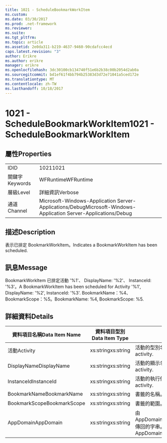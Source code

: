 ```yaml
---
title: 1021 - ScheduleBookmarkWorkItem
ms.custom: 
ms.date: 03/30/2017
ms.prod: .net-framework
ms.reviewer: 
ms.suite: 
ms.tgt_pltfrm: 
ms.topic: article
ms.assetid: 2e0da311-b219-4637-9460-90cdafcc4ecd
caps.latest.revision: "3"
author: Erikre
ms.author: erikre
manager: erikre
ms.openlocfilehash: 3dc30100cb134740f51e6b2b38c00b2054d2ab0a
ms.sourcegitcommit: bd1ef61f4bb794b25383d3d72e71041a5ced172e
ms.translationtype: MT
ms.contentlocale: zh-TW
ms.lasthandoff: 10/18/2017
---
```

# <a name="1021---schedulebookmarkworkitem"></a><span data-ttu-id="ac272-102">1021 - ScheduleBookmarkWorkItem</span><span class="sxs-lookup"><span data-stu-id="ac272-102">1021 - ScheduleBookmarkWorkItem</span></span>
## <a name="properties"></a><span data-ttu-id="ac272-103">屬性</span><span class="sxs-lookup"><span data-stu-id="ac272-103">Properties</span></span>  
  
|||  
|-|-|  
|<span data-ttu-id="ac272-104">ID</span><span class="sxs-lookup"><span data-stu-id="ac272-104">ID</span></span>|<span data-ttu-id="ac272-105">1021</span><span class="sxs-lookup"><span data-stu-id="ac272-105">1021</span></span>|  
|<span data-ttu-id="ac272-106">關鍵字</span><span class="sxs-lookup"><span data-stu-id="ac272-106">Keywords</span></span>|<span data-ttu-id="ac272-107">WFRuntime</span><span class="sxs-lookup"><span data-stu-id="ac272-107">WFRuntime</span></span>|  
|<span data-ttu-id="ac272-108">層級</span><span class="sxs-lookup"><span data-stu-id="ac272-108">Level</span></span>|<span data-ttu-id="ac272-109">詳細資訊</span><span class="sxs-lookup"><span data-stu-id="ac272-109">Verbose</span></span>|  
|<span data-ttu-id="ac272-110">通道</span><span class="sxs-lookup"><span data-stu-id="ac272-110">Channel</span></span>|<span data-ttu-id="ac272-111">Microsoft-Windows-Application Server-Applications/Debug</span><span class="sxs-lookup"><span data-stu-id="ac272-111">Microsoft-Windows-Application Server-Applications/Debug</span></span>|  
  
## <a name="description"></a><span data-ttu-id="ac272-112">描述</span><span class="sxs-lookup"><span data-stu-id="ac272-112">Description</span></span>  
 <span data-ttu-id="ac272-113">表示已排定 BookmarkWorkItem。</span><span class="sxs-lookup"><span data-stu-id="ac272-113">Indicates a BookmarkWorkItem has been scheduled.</span></span>  
  
## <a name="message"></a><span data-ttu-id="ac272-114">訊息</span><span class="sxs-lookup"><span data-stu-id="ac272-114">Message</span></span>  
 <span data-ttu-id="ac272-115">BookmarkWorkItem 已排定活動 '%1'、 DisplayName: '%2'、 InstanceId: '%3'。</span><span class="sxs-lookup"><span data-stu-id="ac272-115">A BookmarkWorkItem has been scheduled for Activity '%1', DisplayName: '%2', InstanceId: '%3'.</span></span>  <span data-ttu-id="ac272-116">BookmarkName：%4、BookmarkScope：%5。</span><span class="sxs-lookup"><span data-stu-id="ac272-116">BookmarkName: %4, BookmarkScope: %5.</span></span>  
  
## <a name="details"></a><span data-ttu-id="ac272-117">詳細資料</span><span class="sxs-lookup"><span data-stu-id="ac272-117">Details</span></span>  
  
|<span data-ttu-id="ac272-118">資料項目名稱</span><span class="sxs-lookup"><span data-stu-id="ac272-118">Data Item Name</span></span>|<span data-ttu-id="ac272-119">資料項目型別</span><span class="sxs-lookup"><span data-stu-id="ac272-119">Data Item Type</span></span>|<span data-ttu-id="ac272-120">描述</span><span class="sxs-lookup"><span data-stu-id="ac272-120">Description</span></span>|  
|--------------------|--------------------|-----------------|  
|<span data-ttu-id="ac272-121">活動</span><span class="sxs-lookup"><span data-stu-id="ac272-121">Activity</span></span>|<span data-ttu-id="ac272-122">xs:string</span><span class="sxs-lookup"><span data-stu-id="ac272-122">xs:string</span></span>|<span data-ttu-id="ac272-123">活動的型別名稱。</span><span class="sxs-lookup"><span data-stu-id="ac272-123">The type name of the activity.</span></span>|  
|<span data-ttu-id="ac272-124">DisplayName</span><span class="sxs-lookup"><span data-stu-id="ac272-124">DisplayName</span></span>|<span data-ttu-id="ac272-125">xs:string</span><span class="sxs-lookup"><span data-stu-id="ac272-125">xs:string</span></span>|<span data-ttu-id="ac272-126">活動的顯示名稱。</span><span class="sxs-lookup"><span data-stu-id="ac272-126">The display name of the activity.</span></span>|  
|<span data-ttu-id="ac272-127">InstanceId</span><span class="sxs-lookup"><span data-stu-id="ac272-127">InstanceId</span></span>|<span data-ttu-id="ac272-128">xs:string</span><span class="sxs-lookup"><span data-stu-id="ac272-128">xs:string</span></span>|<span data-ttu-id="ac272-129">活動的執行個體 ID。</span><span class="sxs-lookup"><span data-stu-id="ac272-129">The instance id of the activity.</span></span>|  
|<span data-ttu-id="ac272-130">BookmarkName</span><span class="sxs-lookup"><span data-stu-id="ac272-130">BookmarkName</span></span>|<span data-ttu-id="ac272-131">xs:string</span><span class="sxs-lookup"><span data-stu-id="ac272-131">xs:string</span></span>|<span data-ttu-id="ac272-132">書籤的名稱。</span><span class="sxs-lookup"><span data-stu-id="ac272-132">The name of the bookmark.</span></span>|  
|<span data-ttu-id="ac272-133">BookmarkScope</span><span class="sxs-lookup"><span data-stu-id="ac272-133">BookmarkScope</span></span>|<span data-ttu-id="ac272-134">xs:string</span><span class="sxs-lookup"><span data-stu-id="ac272-134">xs:string</span></span>|<span data-ttu-id="ac272-135">書籤的範圍。</span><span class="sxs-lookup"><span data-stu-id="ac272-135">The scope of the bookmark.</span></span>|  
|<span data-ttu-id="ac272-136">AppDomain</span><span class="sxs-lookup"><span data-stu-id="ac272-136">AppDomain</span></span>|<span data-ttu-id="ac272-137">xs:string</span><span class="sxs-lookup"><span data-stu-id="ac272-137">xs:string</span></span>|<span data-ttu-id="ac272-138">由 AppDomain.CurrentDomain.FriendlyName 傳回的字串。</span><span class="sxs-lookup"><span data-stu-id="ac272-138">The string returned by AppDomain.CurrentDomain.FriendlyName.</span></span>|
